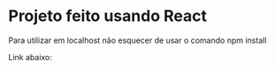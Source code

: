 # Projeto feito usando React

Para utilizar em localhost não esquecer de usar o comando npm install

Link abaixo: